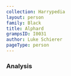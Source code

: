 ```yaml
---
collection: Harrypedia
layout: person
family: Black
title: Alphard
grampsID: I0031
author: Luke Schierer
pageType: person
---
```


### Analysis
